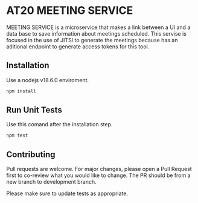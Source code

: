 # AT20 MEETING SERVICE

MEETING SERVICE is a microservice that makes a link between a UI and a data base to save information about meetings scheduled. This servise is focused in the use of JITSI to generate the meetings because has an aditional endpoint to generate access tokens for this tool.

## Installation

Use a nodejs v18.6.0 enviroment.

```bash
npm install
```
## Run Unit Tests

Use this comand after the installation step.

```bash
npm test
```

## Contributing

Pull requests are welcome. For major changes, please open a Pull Request first to co-review what you would like to change. The PR should be from a new branch to development branch.

Please make sure to update tests as appropriate.